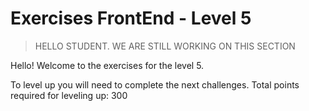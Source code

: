 # Exercises FrontEnd - Level 5
> HELLO STUDENT. WE ARE STILL WORKING ON THIS SECTION

Hello! Welcome to the exercises for the level 5.

To level up you will need to complete the next challenges. Total points required for leveling up: 300

